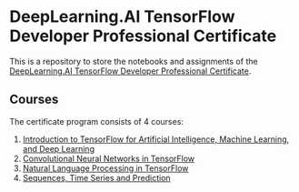 # DeepLearning.AI TensorFlow Developer Professional Certificate

This is a repository to store the notebooks and assignments of the [DeepLearning.AI TensorFlow Developer Professional Certificate](https://www.coursera.org/professional-certificates/tensorflow-in-practice).

## Courses

The certificate program consists of 4 courses:

1. [Introduction to TensorFlow for Artificial Intelligence, Machine Learning, and Deep Learning](https://www.coursera.org/learn/introduction-tensorflow?specialization=tensorflow-in-practice)
2. [Convolutional Neural Networks in TensorFlow](https://www.coursera.org/learn/convolutional-neural-networks-tensorflow?specialization=tensorflow-in-practice)
3. [Natural Language Processing in TensorFlow](https://www.coursera.org/learn/natural-language-processing-tensorflow?specialization=tensorflow-in-practice)
4. [Sequences, Time Series and Prediction](https://www.coursera.org/learn/tensorflow-sequences-time-series-and-prediction?specialization=tensorflow-in-practice)